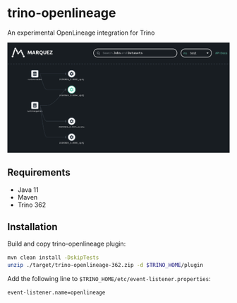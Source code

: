 trino-openlineage
====
An experimental OpenLineage integration for Trino

![Marquez](marquez.png)

## Requirements

- Java 11
- Maven
- Trino 362

## Installation

Build and copy trino-openlineage plugin:

```sh
mvn clean install -DskipTests
unzip ./target/trino-openlineage-362.zip -d $TRINO_HOME/plugin
```

Add the following line to `$TRINO_HOME/etc/event-listener.properties`:

```properties
event-listener.name=openlineage
```
